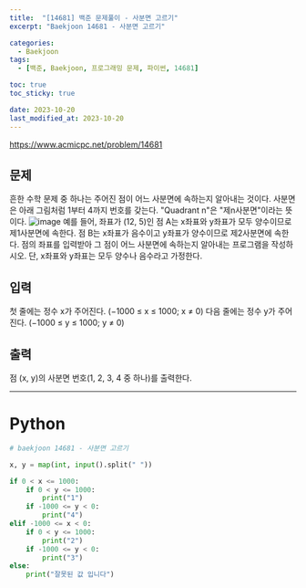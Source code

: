 ```yaml
---
title:  "[14681] 백준 문제풀이 - 사분면 고르기"
excerpt: "Baekjoon 14681 - 사분면 고르기"

categories:
  - Baekjoon
tags:
  - [백준, Baekjoon, 프로그래밍 문제, 파이썬, 14681]

toc: true
toc_sticky: true

date: 2023-10-20
last_modified_at: 2023-10-20
---
```


https://www.acmicpc.net/problem/14681

## 문제
흔한 수학 문제 중 하나는 주어진 점이 어느 사분면에 속하는지 알아내는 것이다. 사분면은 아래 그림처럼 1부터 4까지 번호를 갖는다. "Quadrant n"은 "제n사분면"이라는 뜻이다.
![image](https://github.com/98tech-savvy/98tech-savvy.github.io/assets/128434645/c1587359-76ad-4e7d-9013-98a60fecac86)
예를 들어, 좌표가 (12, 5)인 점 A는 x좌표와 y좌표가 모두 양수이므로 제1사분면에 속한다. 점 B는 x좌표가 음수이고 y좌표가 양수이므로 제2사분면에 속한다.
점의 좌표를 입력받아 그 점이 어느 사분면에 속하는지 알아내는 프로그램을 작성하시오. 단, x좌표와 y좌표는 모두 양수나 음수라고 가정한다.

## 입력
첫 줄에는 정수 x가 주어진다. (−1000 ≤ x ≤ 1000; x ≠ 0) 다음 줄에는 정수 y가 주어진다. (−1000 ≤ y ≤ 1000; y ≠ 0)

## 출력
점 (x, y)의 사분면 번호(1, 2, 3, 4 중 하나)를 출력한다.

------------------------

# Python

```py
# baekjoon 14681 - 사분면 고르기

x, y = map(int, input().split(" "))

if 0 < x <= 1000:
    if 0 < y <= 1000:
        print("1")
    if -1000 <= y < 0:
        print("4")
elif -1000 <= x < 0:
    if 0 < y <= 1000:
        print("2")
    if -1000 <= y < 0:
        print("3")
else:
    print("잘못된 값 입니다")

```